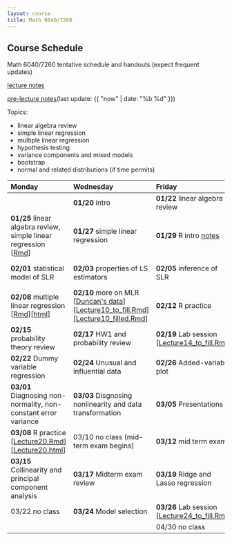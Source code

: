 ```yaml
---
layout: course
title: Math 6040/7260
---
```


## Course Schedule

Math 6040/7260 tentative schedule and handouts (expect frequent updates)

[lecture notes](../notes/combined.pdf)

[pre-lecture notes](../notes/current.pdf)(last update: {{ "now" | date: "%b %d" }})

<!---->

Topics:

- linear algebra review
- simple linear regression
- multiple linear regression
- hypothesis testing
- variance components and mixed models
- bootstrap
- normal and related distributions (if time permits)


| Monday | Wednesday | Friday | HW |
|:-----------|:-----------|:------------|:---|
|   | **01/20** intro  | **01/22**  linear algebra review| |
| **01/25** linear algebra review, simple linear regression \[[Rmd](../notes/Lecture3/Lecture3.Rmd)\] | **01/27** simple linear regression | **01/29** R intro [notes](../notes/Lecture5/lecture5.pdf)|  [HW1](../HW/HW1.pdf)|
| **02/01** statistical model of SLR| **02/03** properties of LS estimators | **02/05** inference of SLR | Lab 1 \[[Rmd](../notes/Lecture8/lab_01_preparation.Rmd)\]\[[html](../notes/Lecture8/lab_01_preparation.html)\] |
| **02/08** multiple linear regression \[[Rmd](../notes/Lecture9/Lecture9.Rmd)\]\[[html](../notes/Lecture9/Lecture9.html)\]| **02/10** more on MLR \[[Duncan's data](../notes/Lecture10/Duncan.txt)\]\[[Lecture10\_to\_fill.Rmd](../notes/Lecture10/Lecture10_to_fill.Rmd)\]\[[Lecture10\_filled.Rmd](../notes/Lecture10/Lecture10_filled.Rmd)\] | **02/12** R practice | |
| **02/15** probability theory review| **02/17** HW1 and probability review  | **02/19** Lab session \[[Lecture14\_to\_fill.Rmd](../notes/Lecture14/Lecture14_to_fill.Rmd)\] | [HW2](../HW/HW2/HW2.pdf) |
| **02/22** Dummy variable regression | **02/24** Unusual and influential data| **02/26** Added-variable plot | |
| **03/01** Diagnosing non-normality, non-constant error variance | **03/03** Disgnosing nonlinearity and data transformation | **03/05**  Presentations | |
| **03/08** R practice \[[Lecture20.Rmd](../notes/Lecture20/Lecture20.Rmd)\]\[[Lecture20.html](../notes/Lecture20/Lecture20.html)\] | 03/10 no class (mid-term exam begins)| **03/12** mid term exam | |
|**03/15** Collinearity and principal component analysis| **03/17** Midterm exam review |**03/19** Ridge and Lasso regression||
| 03/22 no class| **03/24** Model selection | **03/26** Lab session \[[Lecture24\_to\_fill.Rmd](../notes/Lecture24/Lecture_24_to_fill.Rmd)\] | |
| | | 04/30 no class| |
